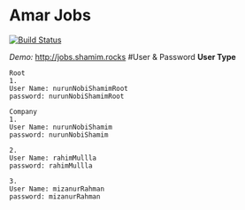 # Amar Jobs

[![Build Status](http://shamim.rocks/ajobs/screen-shot.png)](https://travis-ci.org/laravel/framework)

*Demo:*
http://jobs.shamim.rocks
#User & Password
**User Type**
```
Root
1.
User Name: nurunNobiShamimRoot
password: nurunNobiShamimRoot
```
```
Company
1.
User Name: nurunNobiShamim
password: nurunNobiShamim

2.
User Name: rahimMullla
password: rahimMullla

3.
User Name: mizanurRahman
password: mizanurRahman

```
